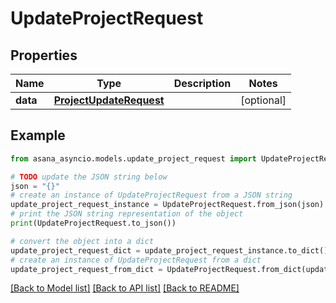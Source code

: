 # UpdateProjectRequest


## Properties

Name | Type | Description | Notes
------------ | ------------- | ------------- | -------------
**data** | [**ProjectUpdateRequest**](ProjectUpdateRequest.md) |  | [optional] 

## Example

```python
from asana_asyncio.models.update_project_request import UpdateProjectRequest

# TODO update the JSON string below
json = "{}"
# create an instance of UpdateProjectRequest from a JSON string
update_project_request_instance = UpdateProjectRequest.from_json(json)
# print the JSON string representation of the object
print(UpdateProjectRequest.to_json())

# convert the object into a dict
update_project_request_dict = update_project_request_instance.to_dict()
# create an instance of UpdateProjectRequest from a dict
update_project_request_from_dict = UpdateProjectRequest.from_dict(update_project_request_dict)
```
[[Back to Model list]](../README.md#documentation-for-models) [[Back to API list]](../README.md#documentation-for-api-endpoints) [[Back to README]](../README.md)


